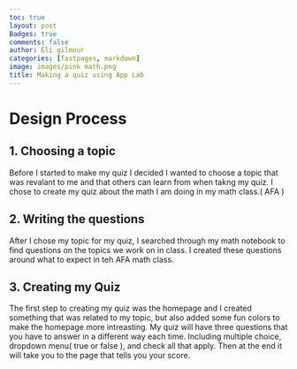 ```yaml
---
toc: true
layout: post
Badges: true
comments: false
author: Eli gilmour
categories: [fastpages, markdown]
image: images/pink math.png
title: Making a quiz using App Lab
---
```


# Design Process
## 1. Choosing a topic
Before I started to make my quiz I decided I wanted to choose a topic that was revalant to me and that others can learn from when takng my quiz. I chose to create my quiz about the math I am doing in my math class.( AFA )

## 2. Writing the questions
After I chose my topic for my quiz, I searched through my math notebook to find questions on the topics we work on in class. I created these questions around what to expect in teh AFA math class.

## 3. Creating my Quiz
The first step to creating my quiz was the homepage and I created something that was related to my topic, but also added some fun colors to make the homepage more intreasting. My quiz will have three questions that you have to answer in a different way each time. Including multiple choice, dropdown menu( true or false ), and check all that apply. Then at the end it will take you to the page that tells you your score.